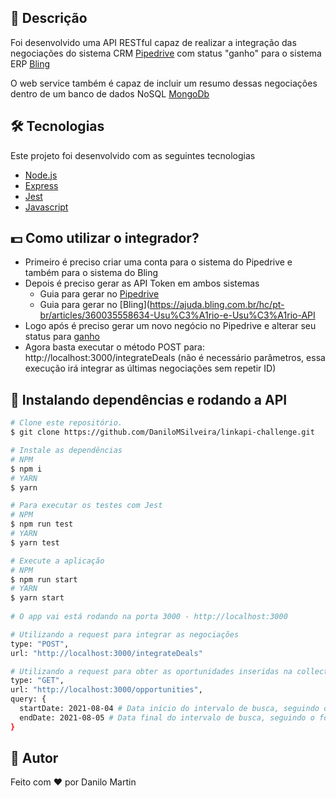## :page_facing_up: Descrição
Foi desenvolvido uma API RESTful capaz de realizar a integração das negociações do sistema CRM [Pipedrive](https://www.pipedrive.com/pt) com status "ganho" para o sistema ERP [Bling](https://www.bling.com.br/)

O web service também é capaz de incluir um resumo dessas negociações dentro de um banco de dados NoSQL [MongoDb](https://www.mongodb.com/pt-br)

## 🛠 Tecnologias
Este projeto foi desenvolvido com as seguintes tecnologias

- [Node.js](https://nodejs.org/en/)
- [Express](https://expressjs.com/pt-br/)
- [Jest](https://jestjs.io/pt-BR/)
- [Javascript](https://pt.wikipedia.org/wiki/JavaScript)


## :dollar: Como utilizar o integrador?
- Primeiro é preciso criar uma conta para o sistema do Pipedrive e também para o sistema do Bling
- Depois é preciso gerar as API Token em ambos sistemas 
  - Guia para gerar no [Pipedrive](https://support.pipedrive.com/pt/article/how-can-i-find-my-personal-api-key)
  - Guia para gerar no [Bling](https://ajuda.bling.com.br/hc/pt-br/articles/360035558634-Usu%C3%A1rio-e-Usu%C3%A1rio-API
 - Logo após é preciso gerar um novo negócio no Pipedrive e alterar seu status para [ganho](https://support.pipedrive.com/pt/article/deals-what-they-are-and-how-to-add-them)
 - Agora basta executar o método POST para: http://localhost:3000/integrateDeals (não é necessário parâmetros, essa execução irá integrar as últimas negociações sem repetir ID)

## :closed_book: Instalando dependências e rodando a API

```bash
# Clone este repositório.
$ git clone https://github.com/DaniloMSilveira/linkapi-challenge.git

# Instale as dependências
# NPM
$ npm i 
# YARN
$ yarn

# Para executar os testes com Jest
# NPM
$ npm run test
# YARN
$ yarn test

# Execute a aplicação
# NPM
$ npm run start
# YARN
$ yarn start
 
# O app vai está rodando na porta 3000 - http://localhost:3000

# Utilizando a request para integrar as negociações
type: "POST",
url: "http://localhost:3000/integrateDeals"

# Utilizando a request para obter as oportunidades inseridas na collection do MongoDB:
type: "GET",
url: "http://localhost:3000/opportunities",
query: {
  startDate: 2021-08-04 # Data início do intervalo de busca, seguindo o formato YYYY-MM-DD
  endDate: 2021-08-05 # Data final do intervalo de busca, seguindo o formato YYYY-MM-DD
}
```

## :man: Autor
Feito com ❤️ por Danilo Martin
